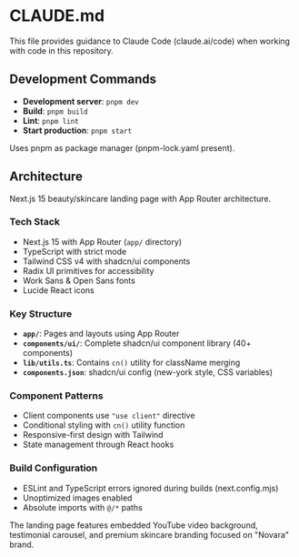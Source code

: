 # CLAUDE.md

This file provides guidance to Claude Code (claude.ai/code) when working with code in this repository.

## Development Commands

- **Development server**: `pnpm dev`
- **Build**: `pnpm build` 
- **Lint**: `pnpm lint`
- **Start production**: `pnpm start`

Uses pnpm as package manager (pnpm-lock.yaml present).

## Architecture

Next.js 15 beauty/skincare landing page with App Router architecture.

### Tech Stack
- Next.js 15 with App Router (`app/` directory)
- TypeScript with strict mode
- Tailwind CSS v4 with shadcn/ui components
- Radix UI primitives for accessibility
- Work Sans & Open Sans fonts
- Lucide React icons

### Key Structure
- **`app/`**: Pages and layouts using App Router
- **`components/ui/`**: Complete shadcn/ui component library (40+ components)
- **`lib/utils.ts`**: Contains `cn()` utility for className merging
- **`components.json`**: shadcn/ui config (new-york style, CSS variables)

### Component Patterns
- Client components use `"use client"` directive
- Conditional styling with `cn()` utility function
- Responsive-first design with Tailwind
- State management through React hooks

### Build Configuration
- ESLint and TypeScript errors ignored during builds (next.config.mjs)
- Unoptimized images enabled
- Absolute imports with `@/*` paths

The landing page features embedded YouTube video background, testimonial carousel, and premium skincare branding focused on "Novara" brand.